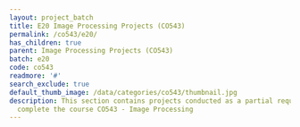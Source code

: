 ```yaml
---
layout: project_batch
title: E20 Image Processing Projects (CO543)
permalink: /co543/e20/
has_children: true
parent: Image Processing Projects (CO543)
batch: e20
code: co543
readmore: '#'
search_exclude: true
default_thumb_image: /data/categories/co543/thumbnail.jpg
description: This section contains projects conducted as a partial requirement to
  complete the course CO543 - Image Processing
---
```

